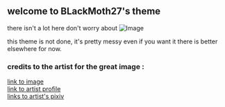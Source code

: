 ## welcome to BLackMoth27's theme

there isn't a lot here don't worry about ![Image](https://i.imgur.com/Qv7RwEu.jpg)

this theme is not done, it's pretty messy even if you want it there is better elsewhere for now.

### credits to the artist for the great image : 

[link to image](https://www.pixiv.net/member_illust.php?mode=medium&illust_id=58809111)  
[link to artist profile](https://twitter.com/chuya_gyaku10)  
[links to artist's pixiv](https://www.pixiv.net/member.php?id=12937740)  
